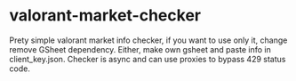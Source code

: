 # valorant-market-checker
Prety simple valorant market info checker, if you want to use only it, change remove GSheet dependency. Either, make own gsheet and paste info in client_key.json.
Checker is async and can use proxies to bypass 429 status code.
